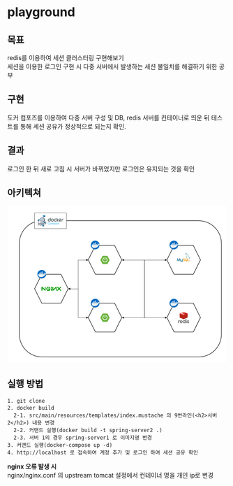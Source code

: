 # playground

## 목표
redis를 이용하여 세션 클러스터링 구현해보기  
세션을 이용한 로그인 구현 시 다중 서버에서 발생하는 세션 불일치를 해결하기 위한 공부

## 구현
도커 컴포즈를 이용하여 다중 서버 구성 및 DB, redis 서버를 컨테이너로 띄운 뒤 테스트를 통해 세션 공유가 정상적으로 되는지 확인.

## 결과
로그인 한 뒤 새로 고침 시 서버가 바뀌었지만 로그인은 유지되는 것을 확인

## 아키텍쳐
![img.png](img.png)

## 실행 방법
```text
1. git clone
2. docker build
  2-1. src/main/resources/templates/index.mustache 의 9번라인(<h2>서버 2</h2>) 내용 변경
  2-2. 커맨드 실행(docker build -t spring-server2 .)
  2-3. 서버 1의 경우 spring-server1 로 이미지명 변경
3. 커맨드 실행(docker-compose up -d)
4. http://localhost 로 접속하여 계정 추가 및 로그인 하여 세션 공유 확인
```

**nginx 오류 발생 시**  
nginx/nginx.conf 의 upstream tomcat 설정에서 컨테이너 명을 개인 ip로 변경